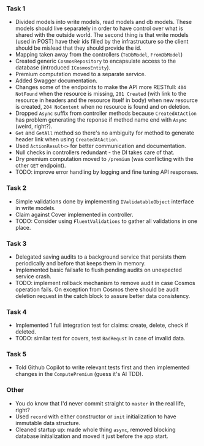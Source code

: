 ### Task 1

- Divided models into write models, read models and db models. These models should live separately in order to have control over what is shared with the outside world. The second thing is that write models (used in POST) have their ids filled by the infrastructure so the client should be mislead that they should provide the id.
- Mapping taken away from the controllers (`ToDbModel`, `FromDbModel`)
- Created generic `CosmosRepository` to encapsulate access to the database (introduced `ICosmosEntity`).
- Premium computation moved to a separate service.
- Added Swagger documentation.
- Changes some of the endpoints to make the API more RESTfull: `404 NotFound` when the resource is missing, `201 Created` (with link to the resource in headers and the resource itself in body) when new resource is created, `204 NoContent` when no resource is found and on deletion.
- Dropped `Async` suffix from controller methods because `CreatedAtAction` has problem generating the reponse if method name end with `Async` (weird, right?).
- `Get` and `GetAll` method so there's no ambiguity for method to generate header link when using `CreatedAtAction`.
- Used `ActionResult<>` for better communication and documentation.
- Null checks in controllers redundant - the DI takes care of that.
- Dry premium computation moved to `/premium` (was conflicting with the other `GET` endpoint).
- TODO: improve error handling by logging and fine tuning API responses.

### Task 2

- Simple validations done by implementing `IValidatableObject` interface in write models.
- Claim against Cover implemented in controller.
- TODO: Consider using `FluentValidations` to gather all validations in one place.

### Task 3
- Delegated saving audits to a background service that persists them periodically and before that keeps them in memory.
- Implemented basic failsafe to flush pending audits on unexpected service crash.
- TODO: implement rollback mechanism to remove audit in case Cosmos operation fails. On exception from Cosmos there should be audit deletion request in the catch block to assure better data consistency.

### Task 4
- Implemented 1 full integration test for claims: create, delete, check if deleted.
- TODO: similar test for covers, test `BadRequst` in case of invalid data.

### Task 5
- Told Github Copilot to write relevant tests first and then implemented changes in the `ComputePremium` (guess it's AI TDD).

### Other
- You do know that I'd never commit straight to `master` in the real life, right?
- Used `record` with either constructor or `init` initialization to have immutable data structure.
- Cleaned startup up: made whole thing `async`, removed blocking database initialization and moved it just before the app start.